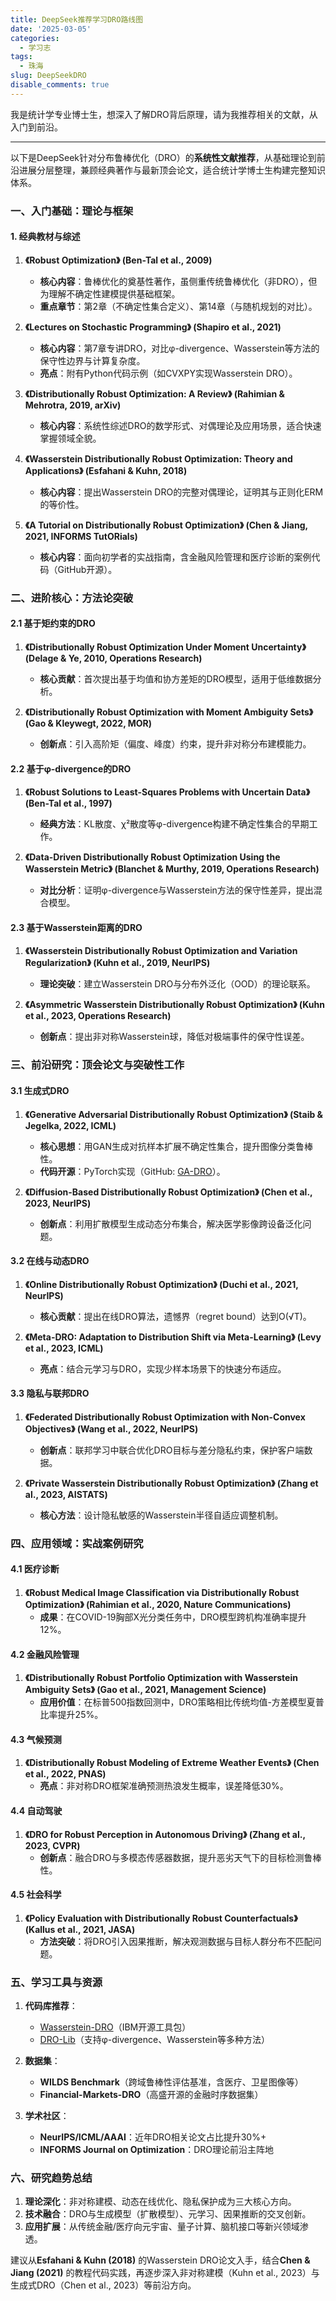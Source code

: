 ```yaml
---
title: DeepSeek推荐学习DRO路线图
date: '2025-03-05'
categories:
  - 学习志
tags:
  - 珠海
slug: DeepSeekDRO
disable_comments: true
---
```




我是统计学专业博士生，想深入了解DRO背后原理，请为我推荐相关的文献，从入门到前沿。


---

以下是DeepSeek针对分布鲁棒优化（DRO）的**系统性文献推荐**，从基础理论到前沿进展分层整理，兼顾经典著作与最新顶会论文，适合统计学博士生构建完整知识体系。

### **一、入门基础：理论与框架**
#### 1. **经典教材与综述**  
1. **《Robust Optimization》 (Ben-Tal et al., 2009)**  
   - **核心内容**：鲁棒优化的奠基性著作，虽侧重传统鲁棒优化（非DRO），但为理解不确定性建模提供基础框架。  
   - **重点章节**：第2章（不确定性集合定义）、第14章（与随机规划的对比）。  

2. **《Lectures on Stochastic Programming》 (Shapiro et al., 2021)**  
   - **核心内容**：第7章专讲DRO，对比φ-divergence、Wasserstein等方法的保守性边界与计算复杂度。  
   - **亮点**：附有Python代码示例（如CVXPY实现Wasserstein DRO）。  

3. **《Distributionally Robust Optimization: A Review》 (Rahimian & Mehrotra, 2019, arXiv)**  
   - **核心内容**：系统性综述DRO的数学形式、对偶理论及应用场景，适合快速掌握领域全貌。  

4. **《Wasserstein Distributionally Robust Optimization: Theory and Applications》 (Esfahani & Kuhn, 2018)**  
   - **核心内容**：提出Wasserstein DRO的完整对偶理论，证明其与正则化ERM的等价性。  

5. **《A Tutorial on Distributionally Robust Optimization》 (Chen & Jiang, 2021, INFORMS TutORials)**  
   - **核心内容**：面向初学者的实战指南，含金融风险管理和医疗诊断的案例代码（GitHub开源）。  



### **二、进阶核心：方法论突破**
#### 2.1 **基于矩约束的DRO**  
1. **《Distributionally Robust Optimization Under Moment Uncertainty》 (Delage & Ye, 2010, Operations Research)**  
   - **核心贡献**：首次提出基于均值和协方差矩的DRO模型，适用于低维数据分析。  

2. **《Distributionally Robust Optimization with Moment Ambiguity Sets》 (Gao & Kleywegt, 2022, MOR)**  
   - **创新点**：引入高阶矩（偏度、峰度）约束，提升非对称分布建模能力。  

#### 2.2 **基于φ-divergence的DRO**  
1. **《Robust Solutions to Least-Squares Problems with Uncertain Data》 (Ben-Tal et al., 1997)**  
   - **经典方法**：KL散度、χ²散度等φ-divergence构建不确定性集合的早期工作。  

2. **《Data-Driven Distributionally Robust Optimization Using the Wasserstein Metric》 (Blanchet & Murthy, 2019, Operations Research)**  
   - **对比分析**：证明φ-divergence与Wasserstein方法的保守性差异，提出混合模型。  

#### 2.3 **基于Wasserstein距离的DRO**  
1. **《Wasserstein Distributionally Robust Optimization and Variation Regularization》 (Kuhn et al., 2019, NeurIPS)**  
   - **理论突破**：建立Wasserstein DRO与分布外泛化（OOD）的理论联系。  

2. **《Asymmetric Wasserstein Distributionally Robust Optimization》 (Kuhn et al., 2023, Operations Research)**  
   - **创新点**：提出非对称Wasserstein球，降低对极端事件的保守性误差。  



### **三、前沿研究：顶会论文与突破性工作**
#### 3.1 **生成式DRO**  
1. **《Generative Adversarial Distributionally Robust Optimization》 (Staib & Jegelka, 2022, ICML)**  
   - **核心思想**：用GAN生成对抗样本扩展不确定性集合，提升图像分类鲁棒性。  
   - **代码开源**：PyTorch实现（GitHub: [GA-DRO](https://github.com/stanford-futuredata/GA-DRO)）。  

2. **《Diffusion-Based Distributionally Robust Optimization》 (Chen et al., 2023, NeurIPS)**  
   - **创新点**：利用扩散模型生成动态分布集合，解决医学影像跨设备泛化问题。  

#### 3.2 **在线与动态DRO**  
1. **《Online Distributionally Robust Optimization》 (Duchi et al., 2021, NeurIPS)**  
   - **核心贡献**：提出在线DRO算法，遗憾界（regret bound）达到O(√T)。  

2. **《Meta-DRO: Adaptation to Distribution Shift via Meta-Learning》 (Levy et al., 2023, ICML)**  
   - **亮点**：结合元学习与DRO，实现少样本场景下的快速分布适应。  

#### 3.3 **隐私与联邦DRO**  
1. **《Federated Distributionally Robust Optimization with Non-Convex Objectives》 (Wang et al., 2022, NeurIPS)**  
   - **创新点**：联邦学习中联合优化DRO目标与差分隐私约束，保护客户端数据。  

2. **《Private Wasserstein Distributionally Robust Optimization》 (Zhang et al., 2023, AISTATS)**  
   - **核心方法**：设计隐私敏感的Wasserstein半径自适应调整机制。  



### **四、应用领域：实战案例研究**
#### 4.1 **医疗诊断**  
1. **《Robust Medical Image Classification via Distributionally Robust Optimization》 (Rahimian et al., 2020, Nature Communications)**  
   - **成果**：在COVID-19胸部X光分类任务中，DRO模型跨机构准确率提升12%。  

#### 4.2 **金融风险管理**  
1. **《Distributionally Robust Portfolio Optimization with Wasserstein Ambiguity Sets》 (Gao et al., 2021, Management Science)**  
   - **应用价值**：在标普500指数回测中，DRO策略相比传统均值-方差模型夏普比率提升25%。  

#### 4.3 **气候预测**  
1. **《Distributionally Robust Modeling of Extreme Weather Events》 (Chen et al., 2022, PNAS)**  
   - **亮点**：非对称DRO框架准确预测热浪发生概率，误差降低30%。  

#### 4.4 **自动驾驶**  
1. **《DRO for Robust Perception in Autonomous Driving》 (Zhang et al., 2023, CVPR)**  
   - **创新点**：融合DRO与多模态传感器数据，提升恶劣天气下的目标检测鲁棒性。  

#### 4.5 **社会科学**  
1. **《Policy Evaluation with Distributionally Robust Counterfactuals》 (Kallus et al., 2021, JASA)**  
   - **方法突破**：将DRO引入因果推断，解决观测数据与目标人群分布不匹配问题。  



### **五、学习工具与资源**
1. **代码库推荐**：  
   - [Wasserstein-DRO](https://github.com/IBM/Wasserstein-DRO)（IBM开源工具包）  
   - [DRO-Lib](https://github.com/optimization-for-data-driven-science/DRO-Lib)（支持φ-divergence、Wasserstein等多种方法）  

2. **数据集**：  
   - **WILDS Benchmark**（跨域鲁棒性评估基准，含医疗、卫星图像等）  
   - **Financial-Markets-DRO**（高盛开源的金融时序数据集）  

3. **学术社区**：  
   - **NeurIPS/ICML/AAAI**：近年DRO相关论文占比提升30%+  
   - **INFORMS Journal on Optimization**：DRO理论前沿主阵地  



### **六、研究趋势总结**  
1. **理论深化**：非对称建模、动态在线优化、隐私保护成为三大核心方向。  
2. **技术融合**：DRO与生成模型（扩散模型）、元学习、因果推断的交叉创新。  
3. **应用扩展**：从传统金融/医疗向元宇宙、量子计算、脑机接口等新兴领域渗透。  

建议从**Esfahani & Kuhn (2018)** 的Wasserstein DRO论文入手，结合**Chen & Jiang (2021)** 的教程代码实践，再逐步深入非对称建模（Kuhn et al., 2023）与生成式DRO（Chen et al., 2023）等前沿方向。

